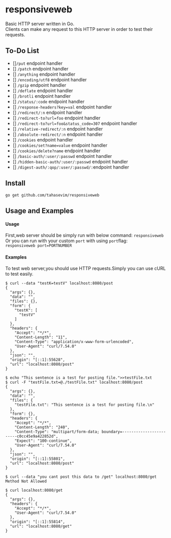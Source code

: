
# responsiveweb
Basic HTTP server written in Go.<br>
Clients can make any request to this HTTP server in order to test their requests.
## To-Do List
- []`/put` endpoint handler
- [] `/patch` endpoint handler
- [] `/anything` endpoint handler
- [] `/encoding/utf8` endpoint handler
- [] `/gzip` endpoint handler
- [] `/deflate` endpoint handler
- [] `/brotli` endpoint handler
- [] `/status/:code` endpoint handler
- [] `/response-headers?key=val` endpoint handler
- [] `/redirect/:n` endpoint handler
- [] `/redirect-to?url=foo` endpoint handler
- [] `/redirect-to?url=foo&status_code=307` endpoint handler
- [] `/relative-redirect/:n` endpoint handler
- [] `/absolute-redirect/:n` endpoint handler
- [] `/cookies` endpoint handler
- [] `/cookies/set?name=value` endpoint handler
- [] `/cookies/delete?name` endpoint handler
- [] `/basic-auth/:user/:passwd` endpoint handler
- [] `/hidden-basic-auth/:user/:passwd` endpoint handler 
- [] `/digest-auth/:qop/:user/:passwd/:`endpoint handler
## Install
`go get github.com/tahasevim/responsiveweb`
## Usage and Examples
#### Usage
First,web server should be simply run with below command:
`responsiveweb`<br>
Or you can run with your custom `port` with using `port`flag:<br>
`responsiveweb port=PORTNUMBER`
#### Examples
To test web server,you should use HTTP requests.Simply you can use cURL to test easily.<br>

```
$ curl --data "testK=testV" localhost:8080/post
{
  "args": {},
  "data": "",
  "files": {},
  "form": {
    "testK": [
      "testV"
    ]
  },
  "headers": {
    "Accept": "*/*",
    "Content-Length": "11",
    "Content-Type": "application/x-www-form-urlencoded",
    "User-Agent": "curl/7.54.0"
  },
  "json": "",
  "origin": "[::1]:55628",
  "url": "localhost:8080/post"
}
```
```
$ echo "This sentence is a test for posting file.">>testFile.txt
$ curl -F "testFile.txt=@./testFile.txt" localhost:8080/post
{
  "args": {},
  "data": "",
  "files": {
    "testFile.txt": "This sentence is a test for posting file.\n"
  },
  "form": {},
  "headers": {
    "Accept": "*/*",
    "Content-Length": "240",
    "Content-Type": "multipart/form-data; boundary=------------------------c0cc45e9a422852d",
    "Expect": "100-continue",
    "User-Agent": "curl/7.54.0"
  },
  "json": "",
  "origin": "[::1]:55801",
  "url": "localhost:8080/post"
}
```
```
$ curl --data "you cant post this data to /get" localhost:8080/get
Method Not Allowed
```
```
$ curl localhost:8080/get
{
  "args": {},
  "headers": {
    "Accept": "*/*",
    "User-Agent": "curl/7.54.0"
  },
  "origin": "[::1]:55814",
  "url": "localhost:8080/get"
}

```
